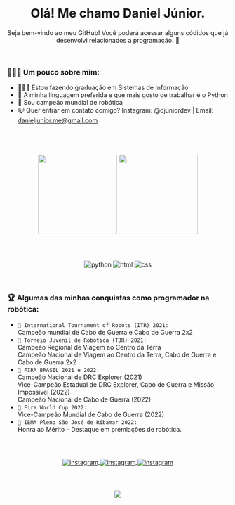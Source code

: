 <br>
<h1 align="center">Olá! Me chamo Daniel Júnior.</h1>
<p align="center">Seja bem-vindo ao meu GitHub! Você poderá acessar alguns códidos que já desenvolvi relacionados a programação. 👋</p>
<br>
<h3>🙋🏻‍♂️ Um pouco sobre mim: </h3>
<ul>
    <li>👨🏻‍🎓 Estou fazendo graduação em Sistemas de Informação</li>
    <li>🐍 A minha linguagem preferida e que mais gosto de trabalhar é o Python</li>
    <li>🤖 Sou campeão mundial de robótica</li>
    <li>📪 Quer entrar em contato comigo? Instagram: @djuniordev | Email: <a href="mailto:danieljunior.me@gmail.com">danieljunior.me@gmail.com</li>
</ul>
<br>
<h1></h1>

<div align="center">

<a href="https://github.com/djuniordev/"><img height="180em" src="https://github-readme-stats.vercel.app/api?username=djuniordev&show_icons=true&theme=radical" style="max-width: 100%;"></a>
<a href="https://github.com/djuniordev/github-readme-stats"><img height="180em" src="https://github-readme-stats.vercel.app/api/top-langs/?username=djuniordev&theme=radical" style="max-width: 100%;"></a>

</div>

<h1></h1>


<div style="display: inline_block" align="center"><br>
    <img align="center" alt="python" src="https://img.shields.io/badge/Python-14354C?style=for-the-badge&logo=python&logoColor=white">
    <img align="center" alt="html" src="https://img.shields.io/badge/HTML5-E34F26?style=for-the-badge&logo=html5&logoColor=white">
    <img align="center" alt="css" src="https://img.shields.io/badge/CSS3-1572B6?style=for-the-badge&logo=css3&logoColor=white">
</div><br>

<h1></h1>

### 🏆 Algumas das minhas conquistas como programador na robótica: 

* `🥇 International Tournament of Robots (ITR) 2021:`<br>
Campeão mundial de Cabo de Guerra e Cabo de Guerra 2x2
* `🥇 Torneio Juvenil de Robótica (TJR) 2021:`<br>
Campeão Regional de Viagem ao Centro da Terra<br>
Campeão Nacional de Viagem ao Centro da Terra, Cabo de Guerra e Cabo de Guerra 2x2
* `🥇 FIRA BRASIL 2021 e 2022:`<br>
Campeão Nacional de DRC Explorer (2021)<br>
Vice-Campeão Estadual de DRC Explorer, Cabo de Guerra e Missão Impossível (2022)<br>
Campeão Nacional de Cabo de Guerra (2022)
* `🥇 Fira World Cup 2022:`<br>
Vice-Campeão Mundial de Cabo de Guerra (2022)
* `🥇 IEMA Pleno São José de Ribamar 2022:`<br>
Honra ao Mérito – Destaque em premiações de 
robótica.

<h1></h1>

<div style="display: inline_block" align="center"><br>
    <a href="https://www.instagram.com/djuniordev/">
    <img align="center" alt="instagram" src="https://img.shields.io/badge/Instagram-E4405F?style=for-the-badge&logo=instagram&logoColor=white">
    </a>
    <a href="https://www.linkedin.com/in/djuniordev/">
    <img align="center" alt="instagram" src="https://img.shields.io/badge/LinkedIn-0077B5?style=for-the-badge&logo=linkedin&logoColor=white">
    </a>
    <a href="mailto:danieljunior.me@gmail.com">
    <img align="center" alt="instagram" src="https://img.shields.io/badge/Gmail-D14836?style=for-the-badge&logo=gmail&logoColor=white">
    </a>
</div>
<br>

<h1></h1>
<div align="center">
    <img src="https://github.com/Thxssio/github-contribution-grid-snake.svg/blob/main/github-contribution-grid-snake.svg">
</div>
